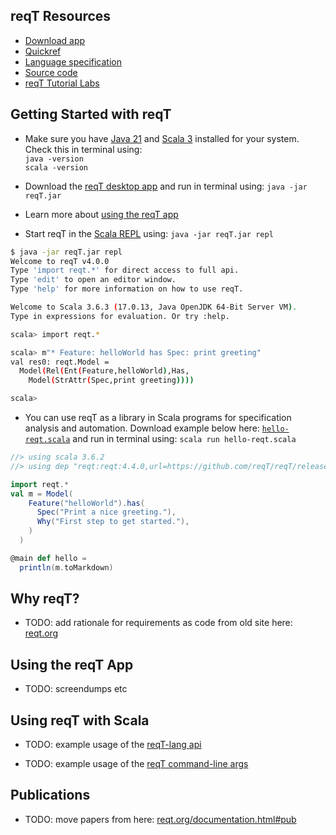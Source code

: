 ## reqT Resources

* [Download app](https://github.com/reqT/reqT/releases/latest/download/reqT.jar) 
* [Quickref](https://github.com/reqT/reqT-lang/releases/latest/download/reqT-quickref-GENERATED.pdf) 
* [Language specification](https://github.com/reqT/reqT-lang/blob/main/docs/langSpec-GENERATED.md) 
* [Source code](https://github.com/reqT)
* [reqT Tutorial Labs](https://cs.lth.se/krav/labs/)

## Getting Started with reqT

* Make sure you have [Java 21](https://adoptium.net/temurin/releases/?package=jdk&version=21) and [Scala 3](https://www.scala-lang.org/download/) installed for your system. Check this in terminal using: </br>`java -version`</br>`scala -version`

* Download the [reqT desktop app](https://github.com/reqT/reqT/releases/latest/download/reqT.jar) and run in terminal using: `java -jar reqT.jar` 

* Learn more about [using the reqT app](#using-the-reqt-app)

* Start reqT in the [Scala REPL](https://docs.scala-lang.org/scala3/book/taste-repl.html) using: `java -jar reqT.jar repl`

```bash
$ java -jar reqT.jar repl
Welcome to reqT v4.0.0
Type 'import reqt.*' for direct access to full api.
Type 'edit' to open an editor window.
Type 'help' for more information on how to use reqT.

Welcome to Scala 3.6.3 (17.0.13, Java OpenJDK 64-Bit Server VM).
Type in expressions for evaluation. Or try :help.

scala> import reqt.*

scala> m"* Feature: helloWorld has Spec: print greeting"
val res0: reqt.Model = 
  Model(Rel(Ent(Feature,helloWorld),Has,
    Model(StrAttr(Spec,print greeting))))

scala> 
```
* You can use reqT as a library in Scala programs for specification analysis and automation. Download example below here: [`hello-reqt.scala`](https://github.com/reqT/reqT.github.io/blob/master/src/hello-reqt.scala) and run in terminal using: `scala run hello-reqt.scala`  

```scala
//> using scala 3.6.2
//> using dep "reqt:reqt:4.4.0,url=https://github.com/reqT/reqT/releases/download/v4.4.0/reqT-4.4.0.jar"

import reqt.*
val m = Model(
    Feature("helloWorld").has(
      Spec("Print a nice greeting."),
      Why("First step to get started."),
    )
  )

@main def hello = 
  println(m.toMarkdown)
```

## Why reqT?

* TODO: add rationale for requirements as code from old site here: [reqt.org](https://reqt.org/index.html)

## Using the reqT App

* TODO: screendumps etc

## Using reqT with Scala

* TODO: example usage of the [reqT-lang api](https://github.com/reqT/reqT-lang)

* TODO: example usage of the [reqT command-line args](https://github.com/reqT/reqT/blob/4.x/src/main/scala/Main.scala)

## Publications

* TODO: move papers from here: [reqt.org/documentation.html#pub](https://reqt.org/documentation.html#pub)